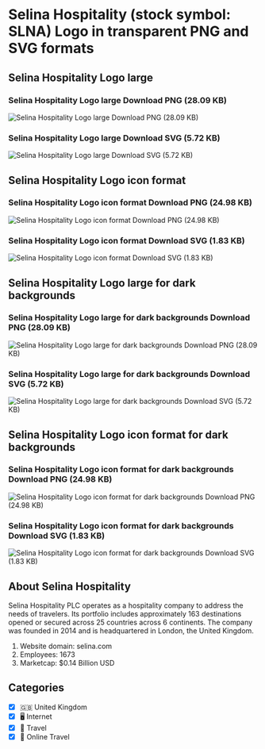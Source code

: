 # Selina Hospitality (stock symbol: SLNA) Logo in transparent PNG and SVG formats

## Selina Hospitality Logo large

### Selina Hospitality Logo large Download PNG (28.09 KB)

![Selina Hospitality Logo large Download PNG (28.09 KB)](/img/orig/SLNA_BIG-eaea7b5b.png)

### Selina Hospitality Logo large Download SVG (5.72 KB)

![Selina Hospitality Logo large Download SVG (5.72 KB)](/img/orig/SLNA_BIG-388cfe18.svg)

## Selina Hospitality Logo icon format

### Selina Hospitality Logo icon format Download PNG (24.98 KB)

![Selina Hospitality Logo icon format Download PNG (24.98 KB)](/img/orig/SLNA-b41a3bdb.png)

### Selina Hospitality Logo icon format Download SVG (1.83 KB)

![Selina Hospitality Logo icon format Download SVG (1.83 KB)](/img/orig/SLNA-82eb39bb.svg)

## Selina Hospitality Logo large for dark backgrounds

### Selina Hospitality Logo large for dark backgrounds Download PNG (28.09 KB)

![Selina Hospitality Logo large for dark backgrounds Download PNG (28.09 KB)](/img/orig/SLNA_BIG.D-f5a7f207.png)

### Selina Hospitality Logo large for dark backgrounds Download SVG (5.72 KB)

![Selina Hospitality Logo large for dark backgrounds Download SVG (5.72 KB)](/img/orig/SLNA_BIG.D-3f6f1518.svg)

## Selina Hospitality Logo icon format for dark backgrounds

### Selina Hospitality Logo icon format for dark backgrounds Download PNG (24.98 KB)

![Selina Hospitality Logo icon format for dark backgrounds Download PNG (24.98 KB)](/img/orig/SLNA.D-7d917578.png)

### Selina Hospitality Logo icon format for dark backgrounds Download SVG (1.83 KB)

![Selina Hospitality Logo icon format for dark backgrounds Download SVG (1.83 KB)](/img/orig/SLNA.D-af39210e.svg)

## About Selina Hospitality

Selina Hospitality PLC operates as a hospitality company to address the needs of travelers. Its portfolio includes approximately 163 destinations opened or secured across 25 countries across 6 continents. The company was founded in 2014 and is headquartered in London, the United Kingdom.

1. Website domain: selina.com
2. Employees: 1673
3. Marketcap: $0.14 Billion USD


## Categories
- [x] 🇬🇧 United Kingdom
- [x] 🖥️ Internet
- [x] 🌴 Travel
- [x] 🌴 Online Travel
